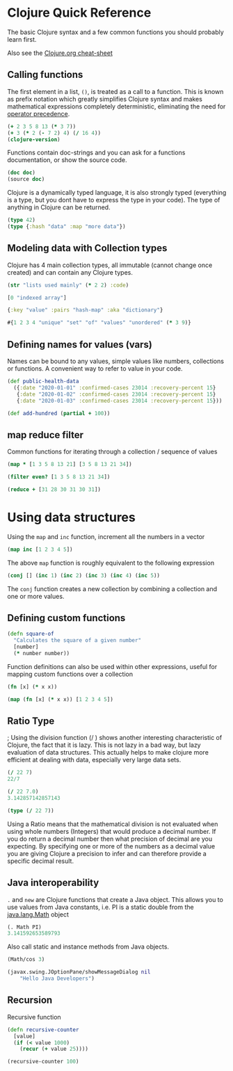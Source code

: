 # Clojure Quick Reference

The basic Clojure syntax and a few common functions you should probably learn first.

Also see the [Clojure.org cheat-sheet](https://clojure.org/api/cheatsheet)

## Calling functions

The first element in a list, `()`, is treated as a call to a function. This is known as prefix notation which greatly simplifies Clojure syntax and makes mathematical expressions completely deterministic, eliminating the need for [operator precedence](https://en.wikipedia.org/wiki/Order_of_operations).

```clojure
(+ 2 3 5 8 13 (* 3 7))
(+ 3 (* 2 (- 7 2) 4) (/ 16 4))
(clojure-version)
```

Functions contain doc-strings and you can ask for a functions documentation, or show the source code.
```clojure
(doc doc)
(source doc)
```

Clojure is a dynamically typed language, it is also strongly typed (everything is a type, but you dont have to express the type in your code).  The type of anything in Clojure can be returned.

```clojure
(type 42)
(type {:hash "data" :map "more data"})
```

## Modeling data with Collection types

Clojure has 4 main collection types, all immutable (cannot change once created) and can contain any Clojure types.

```clojure
(str "lists used mainly" (* 2 2) :code)

[0 "indexed array"]

{:key "value" :pairs "hash-map" :aka "dictionary"}

#{1 2 3 4 "unique" "set" "of" "values" "unordered" (* 3 9)}
```


## Defining names for values (vars)

Names can be bound to any values, simple values like numbers, collections or functions.  A convenient way to refer to value in your code.
```clojure
(def public-health-data
  ({:date "2020-01-01" :confirmed-cases 23014 :recovery-percent 15}
   {:date "2020-01-02" :confirmed-cases 23014 :recovery-percent 15}
   {:date "2020-01-03" :confirmed-cases 23014 :recovery-percent 15}))

(def add-hundred (partial + 100))
```

## map reduce filter

Common functions for iterating through a collection / sequence of values

```clojure
(map * [1 3 5 8 13 21] [3 5 8 13 21 34])

(filter even? [1 3 5 8 13 21 34])

(reduce + [31 28 30 31 30 31])
```

# Using data structures

Using the `map` and `inc` function, increment all the numbers in a vector

```clojure
(map inc [1 2 3 4 5])
```

The above `map` function is roughly equivalent to the following expression

```clojure
(conj [] (inc 1) (inc 2) (inc 3) (inc 4) (inc 5))
```
The `conj` function creates a new collection by combining a collection and one or more values.


## Defining custom functions

```clojure
(defn square-of
  "Calculates the square of a given number"
  [number]
  (* number number))
```

Function definitions can also be used within other expressions, useful for mapping custom functions over a collection
```clojure
(fn [x] (* x x))

(map (fn [x] (* x x)) [1 2 3 4 5])
```


## Ratio Type

; Using the division function (/ ) shows another interesting characteristic of Clojure, the fact that it is lazy.  This is not lazy in a bad way, but lazy evaluation of data structures.  This actually helps to make clojure more efficient at dealing with data, especially very large data sets.

```clojure
(/ 22 7)
22/7

(/ 22 7.0)
3.142857142857143

(type (/ 22 7))
```

Using a Ratio means that the mathematical division is not evaluated when using whole numbers (Integers) that would produce a decimal number.  If you do return a decimal number then what precision of decimal are you expecting.  By specifying one or more of the numbers as a decimal value you are giving Clojure a precision to infer and can therefore provide a specific decimal result.


## Java interoperability

`.` and `new` are Clojure functions that create a Java object. This allows you to use values from Java constants, i.e. PI is a static double from the [java.lang.Math](https://docs.oracle.com/javase/8/docs/api/java/lang/Math.html) object

```clojure
(. Math PI)
3.141592653589793
```
Also call static and instance methods from Java objects.

```clojure
(Math/cos 3)

(javax.swing.JOptionPane/showMessageDialog nil
    "Hello Java Developers")
```




## Recursion

Recursive function
```clojure
(defn recursive-counter
  [value]
  (if (< value 1000)
    (recur (+ value 25))))

(recursive-counter 100)
```

<!-- * TODO: loop-recur -->
<!-- * TODO: reduce and reducing function -->
